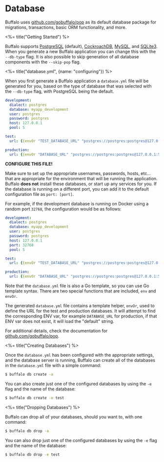 # Database

Buffalo uses [github.com/gobuffalo/pop](https://github.com/gobuffalo/pop) as its default database package for migrations, transactions, basic ORM functionality, and more.

<%= title("Getting Started") %>

Buffalo supports [PostgreSQL](https://www.postgresql.org/) (default), [CockroachDB](https://www.cockroachlabs.com/), [MySQL](https://www.mysql.com/), and [SQLite3](https://sqlite.org/). When you generate a new Buffalo application you can change this with the `--db-type` flag. It is also possible to skip generation of all database components with the `--skip-pop` flag.

<%= title("database.yml", {name: "configuring"}) %>

When you first generate a Buffalo application a `database.yml` file will be generated for you, based on the type of database that was selected with the `--db-type` flag, with PostgreSQL being the default.

```yaml
development:
  dialect: postgres
  database: myapp_development
  user: postgres
  password: postgres
  host: 127.0.0.1
  pool: 5

test:
  url: {{envOr "TEST_DATABASE_URL" "postgres://postgres:postgres@127.0.0.1:5432/myapp_test"}}

production:
  url: {{envOr "DATABASE_URL" "postgres://postgres:postgres@127.0.0.1:5432/myapp_production"}}
```

**CONFIGURE THIS FILE!**

Make sure to set up the appropriate usernames, passwords, hosts, etc... that are appropriate for the environment that will be running the application. Buffalo **does not** install these databases, or start up any services for you. If the database is running on a different port, you can add it to the default configuration file as `port: [port]`.

For example, if the development database is running on Docker using a random port `32768`, the configuration would be as follows:

```yaml
development:
  dialect: postgres
  database: myapp_development
  user: postgres
  password: postgres
  host: 127.0.0.1
  port: 32768
  pool: 5

test:
  url: {{envOr "TEST_DATABASE_URL" "postgres://postgres:postgres@127.0.0.1:5432/myapp_test"}}

production:
  url: {{envOr "DATABASE_URL" "postgres://postgres:postgres@127.0.0.1:5432/myapp_production"}}
```

Note that the `database.yml` file is also a Go template, so you can use Go template syntax. There are two special functions that are included, `env` and `envOr`.

The generated `database.yml` file contains a template helper, `envOr`, used to define the URL for the test and production databases. It will attempt to find the corresponding ENV var, for example `DATABASE_URL` for production, if that ENV var does not exist, it will load the "default" string.

For additional details, check the documentation for [github.com/gobuffalo/pop](https://github.com/gobuffalo/pop).


<%= title("Creating Databases") %>

Once the `database.yml` has been configured with the appropriate settings, and the database server is running, Buffalo can create all of the databases in the `database.yml` file with a simple command:

```bash
$ buffalo db create -a
```

You can also create just one of the configured databases by using the `-e` flag and the name of the database:

```bash
$ buffalo db create -e test
```

<%= title("Dropping Databases") %>

Buffalo can drop all of your databases, should you want to, with one command:

```bash
$ buffalo db drop -a
```

You can also drop just one of the configured databases by using the `-e` flag and the name of the database:

```bash
$ buffalo db drop -e test
```

